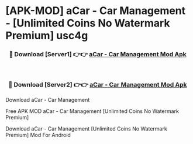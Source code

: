# [APK-MOD] aCar - Car Management - [Unlimited Coins No Watermark Premium] usc4g



<div align="center">
<h3>🔴 Download [Server1] 👉👉 <a href="https://momento.my/?title=aCar_-_Car_Management">aCar - Car Management Mod Apk</a></h3><br>

<h3>🔴 Download [Server2] 👉👉 <a href="https://momento.my/?title=aCar_-_Car_Management">aCar - Car Management Mod Apk</a></h3>
</div>



Download aCar - Car Management 

Free APK MOD aCar - Car Management [Unlimited Coins No Watermark Premium]

Download aCar - Car Management [Unlimited Coins No Watermark Premium] Mod For Android
